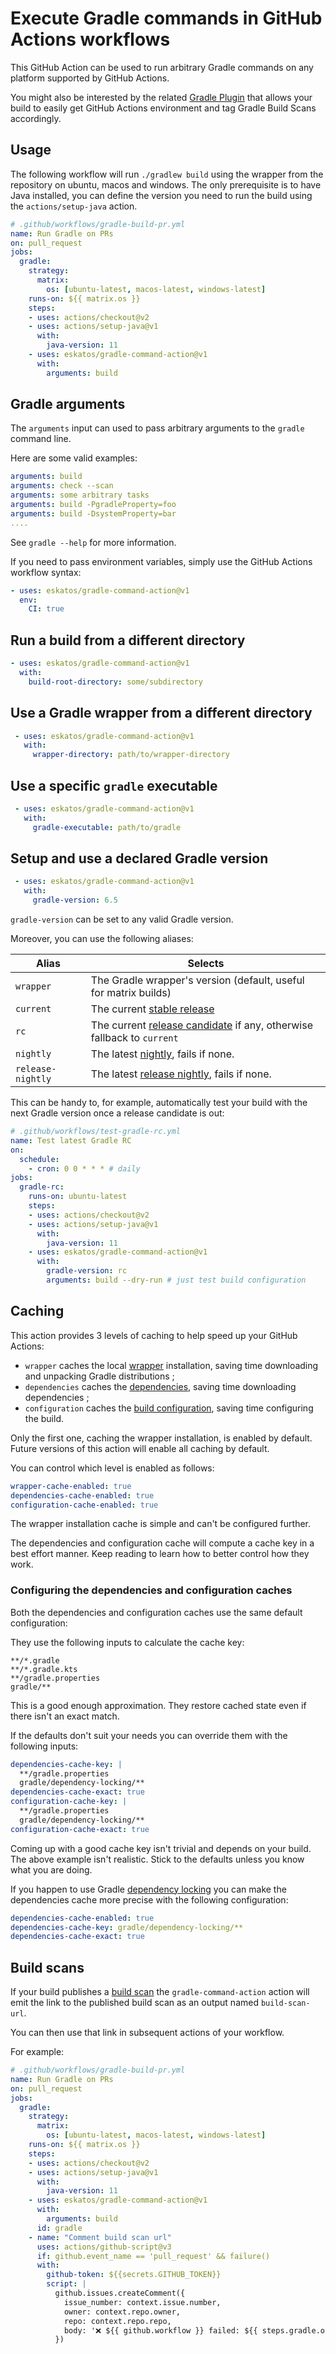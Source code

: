 # Execute Gradle commands in GitHub Actions workflows

This GitHub Action can be used to run arbitrary Gradle commands on any platform supported by GitHub Actions.

You might also be interested by the related [Gradle Plugin](https://github.com/eskatos/gradle-github-actions-plugin) that allows your build to easily get GitHub Actions environment and tag Gradle Build Scans accordingly.

## Usage

The following workflow will run `./gradlew build` using the wrapper from the repository on ubuntu, macos and windows. The only prerequisite is to have Java installed, you can define the version you need to run the build using the `actions/setup-java` action.

```yaml
# .github/workflows/gradle-build-pr.yml
name: Run Gradle on PRs
on: pull_request
jobs:
  gradle:
    strategy:
      matrix:
        os: [ubuntu-latest, macos-latest, windows-latest]
    runs-on: ${{ matrix.os }}
    steps:
    - uses: actions/checkout@v2
    - uses: actions/setup-java@v1
      with:
        java-version: 11
    - uses: eskatos/gradle-command-action@v1
      with:
        arguments: build
```

## Gradle arguments

The `arguments` input can used to pass arbitrary arguments to the `gradle` command line.

Here are some valid examples:
```yaml
arguments: build
arguments: check --scan
arguments: some arbitrary tasks
arguments: build -PgradleProperty=foo
arguments: build -DsystemProperty=bar
....
```

See `gradle --help` for more information.

If you need to pass environment variables, simply use the GitHub Actions workflow syntax:

```yaml
- uses: eskatos/gradle-command-action@v1
  env:
    CI: true
```

## Run a build from a different directory

```yaml
- uses: eskatos/gradle-command-action@v1
  with:
    build-root-directory: some/subdirectory
```

## Use a Gradle wrapper from a different directory
 
```yaml
 - uses: eskatos/gradle-command-action@v1
   with:
     wrapper-directory: path/to/wrapper-directory
 ```

## Use a specific `gradle` executable

```yaml
 - uses: eskatos/gradle-command-action@v1
   with:
     gradle-executable: path/to/gradle
```

## Setup and use a declared Gradle version

```yaml
 - uses: eskatos/gradle-command-action@v1
   with:
     gradle-version: 6.5
```

`gradle-version` can be set to any valid Gradle version.

Moreover, you can use the following aliases:

| Alias | Selects |
| --- |---|
| `wrapper`      | The Gradle wrapper's version (default, useful for matrix builds) |
| `current`      | The current [stable release](https://gradle.org/install/) |
| `rc`      | The current [release candidate](https://gradle.org/release-candidate/) if any, otherwise fallback to `current` |
| `nightly` | The latest [nightly](https://gradle.org/nightly/), fails if none. |
| `release-nightly` | The latest [release nightly](https://gradle.org/release-nightly/), fails if none.      |

This can be handy to, for example, automatically test your build with the next Gradle version once a release candidate is out:

```yaml
# .github/workflows/test-gradle-rc.yml
name: Test latest Gradle RC
on:
  schedule:
    - cron: 0 0 * * * # daily
jobs:
  gradle-rc:
    runs-on: ubuntu-latest
    steps:
    - uses: actions/checkout@v2
    - uses: actions/setup-java@v1
      with:
        java-version: 11
    - uses: eskatos/gradle-command-action@v1
      with:
        gradle-version: rc
        arguments: build --dry-run # just test build configuration
```

## Caching

This action provides 3 levels of caching to help speed up your GitHub Actions:

- `wrapper` caches the local [wrapper](https://docs.gradle.org/current/userguide/gradle_wrapper.html) installation, saving time downloading and unpacking Gradle distributions ;
- `dependencies` caches the [dependencies](https://docs.gradle.org/current/userguide/dependency_resolution.html#sub:cache_copy), saving time downloading dependencies ;
- `configuration` caches the [build configuration](https://docs.gradle.org/nightly/userguide/configuration_cache.html), saving time configuring the build.

Only the first one, caching the wrapper installation, is enabled by default.
Future versions of this action will enable all caching by default.

You can control which level is enabled as follows:

```yaml
wrapper-cache-enabled: true
dependencies-cache-enabled: true
configuration-cache-enabled: true
```

The wrapper installation cache is simple and can't be configured further.

The dependencies and configuration cache will compute a cache key in a best effort manner.
Keep reading to learn how to better control how they work.

### Configuring the dependencies and configuration caches

Both the dependencies and configuration caches use the same default configuration:

They use the following inputs to calculate the cache key:

```text
**/*.gradle
**/*.gradle.kts
**/gradle.properties
gradle/**
```

This is a good enough approximation.
They restore cached state even if there isn't an exact match.

If the defaults don't suit your needs you can override them with the following inputs:

```yaml
dependencies-cache-key: |
  **/gradle.properties
  gradle/dependency-locking/**
dependencies-cache-exact: true
configuration-cache-key: |
  **/gradle.properties
  gradle/dependency-locking/**
configuration-cache-exact: true
```

Coming up with a good cache key isn't trivial and depends on your build.
The above example isn't realistic.
Stick to the defaults unless you know what you are doing.

If you happen to use Gradle [dependency locking](https://docs.gradle.org/current/userguide/dependency_locking.html) you can make the dependencies cache more precise with the following configuration:

```yaml
dependencies-cache-enabled: true
dependencies-cache-key: gradle/dependency-locking/**
dependencies-cache-exact: true
```

## Build scans

If your build publishes a [build scan](https://gradle.com/build-scans/) the `gradle-command-action` action will emit the link to the published build scan as an output named `build-scan-url`.

You can then use that link in subsequent actions of your workflow.

For example:

```yaml
# .github/workflows/gradle-build-pr.yml
name: Run Gradle on PRs
on: pull_request
jobs:
  gradle:
    strategy:
      matrix:
        os: [ubuntu-latest, macos-latest, windows-latest]
    runs-on: ${{ matrix.os }}
    steps:
    - uses: actions/checkout@v2
    - uses: actions/setup-java@v1
      with:
        java-version: 11
    - uses: eskatos/gradle-command-action@v1
      with:
        arguments: build
      id: gradle
    - name: "Comment build scan url"
      uses: actions/github-script@v3
      if: github.event_name == 'pull_request' && failure()
      with:
        github-token: ${{secrets.GITHUB_TOKEN}}
        script: |
          github.issues.createComment({
            issue_number: context.issue.number,
            owner: context.repo.owner,
            repo: context.repo.repo,
            body: '❌ ${{ github.workflow }} failed: ${{ steps.gradle.outputs.build-scan-url }}'
          })
```
